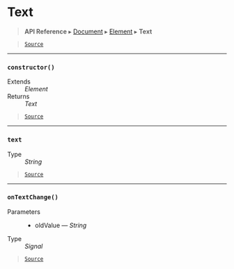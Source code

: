 # Text

> **API Reference** ▸ [Document](/api/document.md) ▸ [Element](/api/document-element.md) ▸ **Text**

<!-- toc -->

> [`Source`](https://github.com/Neft-io/neft/blob/f9c128ccb37aa79380c961e878cd76ec9e79c99e/src/document/element/element/text.litcoffee)


* * * 

### `constructor()`

<dl><dt>Extends</dt><dd><i>Element</i></dd><dt>Returns</dt><dd><i>Text</i></dd></dl>


> [`Source`](https://github.com/Neft-io/neft/blob/f9c128ccb37aa79380c961e878cd76ec9e79c99e/src/document/element/element/text.litcoffee#text-textconstructor--element)


* * * 

### `text`

<dl><dt>Type</dt><dd><i>String</i></dd></dl>


> [`Source`](https://github.com/Neft-io/neft/blob/f9c128ccb37aa79380c961e878cd76ec9e79c99e/src/document/element/element/text.litcoffee#string-texttext)


* * * 

### `onTextChange()`

<dl><dt>Parameters</dt><dd><ul><li>oldValue — <i>String</i></li></ul></dd><dt>Type</dt><dd><i>Signal</i></dd></dl>


> [`Source`](https://github.com/Neft-io/neft/blob/f9c128ccb37aa79380c961e878cd76ec9e79c99e/src/document/element/element/text.litcoffee#signal-textontextchangestring-oldvalue)


